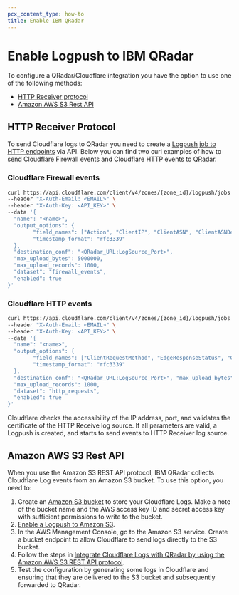 ```yaml
---
pcx_content_type: how-to
title: Enable IBM QRadar
---
```


# Enable Logpush to IBM QRadar

To configure a QRadar/Cloudflare integration you have the option to use one of the following methods:

* [HTTP Receiver protocol](/logs/get-started/enable-destinations/ibm-qradar/#http-receiver-protocol)
* [Amazon AWS S3 Rest API](/logs/get-started/enable-destinations/ibm-qradar/#amazon-aws-s3-rest-api)

## HTTP Receiver Protocol
To send Cloudflare logs to QRadar you need to create a [Logpush job to HTTP endpoints](/logs/get-started/enable-destinations/http/) via API. Below you can find two curl examples of how to send Cloudflare Firewall events and Cloudflare HTTP events to QRadar.

### Cloudflare Firewall events

```bash
curl https://api.cloudflare.com/client/v4/zones/{zone_id}/logpush/jobs \
--header "X-Auth-Email: <EMAIL>" \
--header "X-Auth-Key: <API_KEY>" \
--data '{
  "name": "<name>",
  "output_options": {
        "field_names": ["Action", "ClientIP", "ClientASN", "ClientASNDescription", "ClientCountry", "ClientIPClass","ClientRefererHost", "ClientRefererPath", "ClientRefererQuery", "ClientRefererScheme", "ClientRequestHost","ClientRequestMethod", "ClientRequestPath", "ClientRequestProtocol", "ClientRequestQuery", "ClientRequestScheme","ClientRequestUserAgent", "EdgeColoCode", "EdgeResponseStatus", "Kind", "MatchIndex", "Metadata","OriginResponseStatus", "OriginatorRayID", "RayID", "RuleID", "Source", "Datetime"],
        "timestamp_format": "rfc3339"
  },
  "destination_conf": "<QRadar_URL:LogSource_Port>",
  "max_upload_bytes": 5000000,
  "max_upload_records": 1000,
  "dataset": "firewall_events",
  "enabled": true
}'
```

### Cloudflare HTTP events

```bash
curl https://api.cloudflare.com/client/v4/zones/{zone_id}/logpush/jobs \
--header "X-Auth-Email: <EMAIL>" \
--header "X-Auth-Key: <API_KEY>" \
--data '{
  "name": "<name>",
  "output_options": {
        "field_names": ["ClientRequestMethod", "EdgeResponseStatus", "ClientIP", "ClientSrcPort", "CacheCacheStatus","ClientCountry", "ClientDeviceType", "ClientIPClass", "ClientMTLSAuthCertFingerprint", "ClientMTLSAuthStatus","ClientRegionCode", "ClientRequestBytes", "ClientRequestHost", "ClientRequestPath", "ClientRequestProtocol","ClientRequestReferer", "ClientRequestScheme", "ClientRequestSource", "ClientRequestURI", "ClientRequestUserAgent","ClientSSLCipher", "ClientSSLProtocol", "ClientXRequestedWith", "EdgeEndTimestamp", "EdgeRequestHost","EdgeResponseBodyBytes", "EdgeResponseBytes", "EdgeServerIP", "EdgeStartTimestamp", "SecurityActions","SecurityRuleIDs", "SecuritySources", "OriginIP", "OriginResponseStatus", "OriginSSLProtocol", "ParentRayID", "RayID", "SecurityAction", "WAFAttackScore", "SecurityRuleID", "SecurityRuleDescription", "WAFSQLiAttackScore","WAFXSSAttackScore", "EdgeStartTimestamp"],
        "timestamp_format": "rfc3339"
  },
  "destination_conf": "<QRadar_URL:LogSource_Port>", "max_upload_bytes": 5000000,
  "max_upload_records": 1000,
  "dataset": "http_requests",
  "enabled": true
}'
```

Cloudflare checks the accessibility of the IP address, port, and validates the certificate of the HTTP Receive log source. If all parameters are valid, a Logpush is created, and starts to send events to HTTP Receiver log source.

## Amazon AWS S3 Rest API

When you use the Amazon S3 REST API protocol, IBM QRadar collects Cloudflare Log events from an Amazon S3 bucket. To use this option, you need to:

1. Create an [Amazon S3 bucket](https://docs.aws.amazon.com/AmazonS3/latest/userguide/creating-bucket.html) to store your Cloudflare Logs. Make a note of the bucket name and the AWS access key ID and secret access key with sufficient permissions to write to the bucket.
2. [Enable a Logpush to Amazon S3](/logs/get-started/enable-destinations/aws-s3/).
3. In the AWS Management Console, go to the Amazon S3 service. Create a bucket endpoint to allow Cloudflare to send logs directly to the S3 bucket.
4. Follow the steps in [Integrate Cloudflare Logs with QRadar by using the Amazon AWS S3 REST API protocol](https://www.ibm.com/docs/en/dsm?topic=configuration-cloudflare-logs).
5. Test the configuration by generating some logs in Cloudflare and ensuring that they are delivered to the S3 bucket and subsequently forwarded to QRadar.